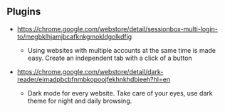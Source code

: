 

## Plugins

  * https://chrome.google.com/webstore/detail/sessionbox-multi-login-to/megbklhjamjbcafknkgmokldgolkdfig
    * Using websites with multiple accounts at the same time is made easy. Create an independent tab with a click of a button

  * https://chrome.google.com/webstore/detail/dark-reader/eimadpbcbfnmbkopoojfekhnkhdbieeh?hl=en
    * Dark mode for every website. Take care of your eyes, use dark theme for night and daily browsing.
